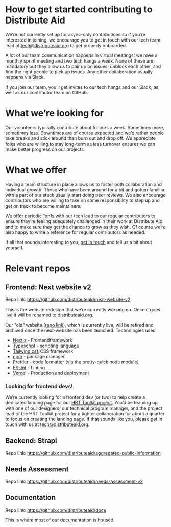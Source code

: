 # How to get started contributing to Distribute Aid
We’re not currently set up for async-only contributions so if you’re interested in joining, we encourage you to get in touch with our tech team lead at [tech@distributeaid.org](tech@distributeaid.org) to get properly onboarded.

A lot of our team communication happens in virtual meetings: we have a monthly sprint meeting and two tech hangs a week. None of these are mandatory but they allow us to pair up on issues, unblock each other, and find the right people to pick up issues. Any other collaboration usually happens via Slack.

If you join our team, you’ll get invites to our tech hangs and our Slack, as well as our contributor team on GitHub.

# What we’re looking for
Our volunteers typically contribute about 5 hours a week. Sometimes more, sometimes less. Downtimes are of course expected and we’d rather people take breaks and stick around than burn out and drop off. We appreciate folks who are willing to stay long-term as less turnover ensures we can make better progress on our projects.

# What we offer
Having a team structure in place allows us to foster both collaboration and individual growth. Those who have been around for a bit and gotten familiar with a part of our stack usually start doing peer reviews. We also encourage contributors who are willing to take on some responsibility to step up and get on track to become maintainers.

We offer periodic 1on1s with our tech lead to our regular contributors to ensure they’re feeling adequately challenged in their work at Distribute Aid and to make sure they get the chance to grow as they wish. Of course we’re also happy to write a reference for regular contributors as needed.

If all that sounds interesting to you, [get in touch](tech@distributeaid.org) and tell us a bit about yourself.

# Relevant repos
## Frontend: Next website v2
Repo link: https://github.com/distributeaid/next-website-v2

This is the website redesign that we’re currently working on. Once it goes live it will be renamed to distributeaid.org.

Our “old” website ([repo link](https://github.com/distributeaid/distributeaid.org)), which is currently live, will be retired and archived once the next-website has been launched.
Technologies used
* [Nextjs](https://nextjs.org/docs) - Frontendframework
* [Typescript](https://www.typescriptlang.org/) - scripting language
* [Tailwind.css](https://tailwindcss.com/) CSS framework
* [npm](https://docs.npmjs.com/getting-started) - package manager
* [Prettier](https://prettier.io/) - code formatter (via the pretty-quick node module)
* [ESLint](https://eslint.org/) - Linting
* [Vercel](https://vercel.com/home) - Production and deployment

### Looking for frontend devs!
We’re currently looking for a frontend dev (or two) to help create a dedicated landing page for our [HRT Toolkit project](https://www.omprakash.org/global/distribute-aid/crowdfund/hrt---harm-reduction-toolkit). You’d be teaming up with one of our designers, our technical program manager, and the project lead of the HRT Toolkit project for a tighter collaboration for about a quarter to focus on creating the landing page. If that sounds like you, please get in touch with us at [tech@distributeaid.org](tech@distributeaid.org).

## Backend: Strapi
Repo link: https://github.com/distributeaid/aggregated-public-information

<!-- TODO: More information incl stack needs to be added -->

## Needs Assessment
Repo link: https://github.com/distributeaid/needs-assessment-v2

<!-- TODO: More information incl stack needs to be added -->

## Documentation
Repo link: https://github.com/distributeaid/docs

This is where most of our documentation is housed.